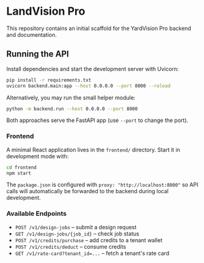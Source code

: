 # LandVision Pro

This repository contains an initial scaffold for the YardVision Pro backend and documentation.

## Running the API

Install dependencies and start the development server with Uvicorn:

```bash
pip install -r requirements.txt
uvicorn backend.main:app --host 0.0.0.0 --port 8000 --reload
```

Alternatively, you may run the small helper module:

```bash
python -m backend.run --host 0.0.0.0 --port 8000
```

Both approaches serve the FastAPI app (use `--port` to change the port).

### Frontend

A minimal React application lives in the `frontend/` directory. Start it in development mode with:

```bash
cd frontend
npm start
```

The `package.json` is configured with `proxy: "http://localhost:8000"` so API calls will automatically be forwarded to the backend during local development.

### Available Endpoints

- `POST /v1/design-jobs` – submit a design request
- `GET /v1/design-jobs/{job_id}` – check job status
- `POST /v1/credits/purchase` – add credits to a tenant wallet
- `POST /v1/credits/deduct` – consume credits
- `GET /v1/rate-card?tenant_id=...` – fetch a tenant's rate card
